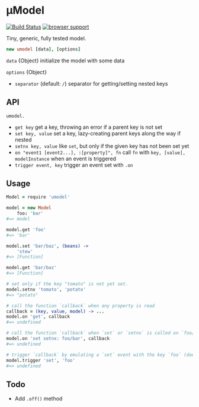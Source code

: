 # µModel

[![Build Status](https:#travis-ci.org/eighttrackmind/umodel.png)](https:#travis-ci.org/eighttrackmind/umodel.png)
[![browser support](https:#ci.testling.com/eighttrackmind/umodel.png)](https:#ci.testling.com/eighttrackmind/umodel)

Tiny, generic, fully tested model.

```coffee
new umodel [data], [options]
```

`data` {Object} initialize the model with some data

`options` {Object}

- `separator` (default: `/`) separator for getting/setting nested keys

## API

`umodel.`

- `get key` get a key, throwing an error if a parent key is not set
- `set key, value` set a key, lazy-creating parent keys along the way if nested
- `setnx key, value` like `set`, but only if the given key has not been set yet
- `on "event1 [event2...], :[property]", fn` call `fn` with `key, [value], modelInstance` when an event is triggered
- `trigger event, key` trigger an event set with `.on`

## Usage

```coffee
Model = require 'umodel'

model = new Model
	foo: 'bar'
#=> model

model.get 'foo'
#=> 'bar'

model.set 'bar/baz', (beans) ->
	'stew'
#=> [Function]

model.get 'bar/baz'
#=> [Function]

# set only if the key "tomato" is not yet set.
model.setnx 'tomato', 'potato'
#=> "potato"

# call the function `callback` when any property is read
callback = (key, value, model) -> ...
model.on 'get', callback
#=> undefined

# call the function `callback` when `set` or `setnx` is called on `foo/bar` or any of its descendants (a more precisely specified version of the "change" event available in many mvc frameworks)
model.on 'set setnx: foo/bar', callback
#=> undefined

# trigger `callback` by emulating a `set` event with the key `foo` (doesn't mutate the model, just triggers callbacks)
model.trigger 'set', 'foo'
#=> undefined
```

## Todo

- Add `.off()` method